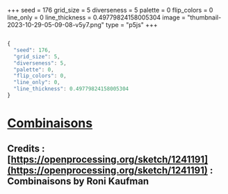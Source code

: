 +++
seed = 176
grid_size = 5
diverseness = 5
palette = 0
flip_colors = 0
line_only = 0
line_thickness = 0.49779824158005304
image = "thumbnail-2023-10-29-05-09-08-v5y7.png"
type = "p5js"
+++


~~~javascript

{
  "seed": 176,
  "grid_size": 5,
  "diverseness": 5,
  "palette": 0,
  "flip_colors": 0,
  "line_only": 0,
  "line_thickness": 0.49779824158005304
}

~~~




# [Combinaisons](https://openprocessing.org/sketch/2065396)
## Credits : [https://openprocessing.org/sketch/1241191](https://openprocessing.org/sketch/1241191) : Combinaisons by Roni Kaufman


